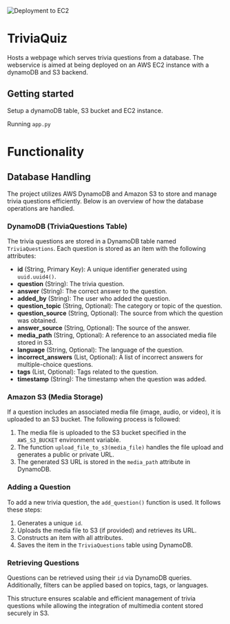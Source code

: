 ![Deployment to EC2](https://github.com/ChristopherBiel/TriviaQuiz/actions/workflows/deploy.yml/badge.svg)

# TriviaQuiz
Hosts a webpage which serves trivia questions from a database.
The webservice is aimed at being deployed on an AWS EC2 instance with a dynamoDB and S3 backend.

## Getting started
Setup a dynamoDB table, S3 bucket and EC2 instance.


Running `app.py`

# Functionality

## Database Handling

The project utilizes AWS DynamoDB and Amazon S3 to store and manage trivia questions efficiently. Below is an overview of how the database operations are handled.

### DynamoDB (TriviaQuestions Table)
The trivia questions are stored in a DynamoDB table named `TriviaQuestions`. Each question is stored as an item with the following attributes:

- **id** (String, Primary Key): A unique identifier generated using `uuid.uuid4()`.
- **question** (String): The trivia question.
- **answer** (String): The correct answer to the question.
- **added_by** (String): The user who added the question.
- **question_topic** (String, Optional): The category or topic of the question.
- **question_source** (String, Optional): The source from which the question was obtained.
- **answer_source** (String, Optional): The source of the answer.
- **media_path** (String, Optional): A reference to an associated media file stored in S3.
- **language** (String, Optional): The language of the question.
- **incorrect_answers** (List, Optional): A list of incorrect answers for multiple-choice questions.
- **tags** (List, Optional): Tags related to the question.
- **timestamp** (String): The timestamp when the question was added.

### Amazon S3 (Media Storage)
If a question includes an associated media file (image, audio, or video), it is uploaded to an S3 bucket. The following process is followed:

1. The media file is uploaded to the S3 bucket specified in the `AWS_S3_BUCKET` environment variable.
2. The function `upload_file_to_s3(media_file)` handles the file upload and generates a public or private URL.
3. The generated S3 URL is stored in the `media_path` attribute in DynamoDB.

### Adding a Question
To add a new trivia question, the `add_question()` function is used. It follows these steps:
1. Generates a unique `id`.
2. Uploads the media file to S3 (if provided) and retrieves its URL.
3. Constructs an item with all attributes.
4. Saves the item in the `TriviaQuestions` table using DynamoDB.

### Retrieving Questions
Questions can be retrieved using their `id` via DynamoDB queries. Additionally, filters can be applied based on topics, tags, or languages.

This structure ensures scalable and efficient management of trivia questions while allowing the integration of multimedia content stored securely in S3.

